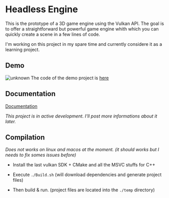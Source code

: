 # Headless Engine

This is the prototype of a 3D game engine using the Vulkan API. The goal is to offer a straightforward but powerful game engine whith which you can quickly create a scene in a few lines of code.

I'm working on this project in my spare time and currently considere it as a learning project.

## Demo

![unknown](https://user-images.githubusercontent.com/24438631/136795565-0bfdb609-ef96-44de-9579-f8c0b2a79f83.png)
The code of the demo project is [here](src/tests/heGameTest/private/testGameInterface.cpp)

## Documentation

[Documentation](doc/README.md)

*This project is in active development. I'll post more informations about it later.*

## Compilation

*Does not works on linux and macos at the moment. (it should works but I needs to fix somes issues before)*

- Install the last vulkan SDK + CMake and all the MSVC stuffs for C++

- Execute `./Build.sh` (will download dependencies and generate project files)

- Then build & run. (project files are located into the `./temp` directory)
